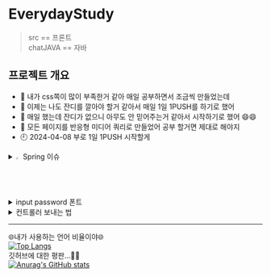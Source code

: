 # EverydayStudy
> src == 프론트 <br>
> chatJAVA == 자바

## 프로젝트 개요
- 👋 내가 css쪽이 많이 부족한거 같아 매일 공부하면서 조금씩 만들었는데 
- 👀 이제는 나도 잔디를 깔아야 할거 같아서 매일 1일 1PUSH를 하기로 했어
- 🌱 매일 했는데 잔디가 없으니 아무도 안 믿어주는거 같아서 시작하기로 했어 😄😄
- 🐣 모든 페이지를 반응형 미디어 쿼리로 만들었어 공부 할거면 제대로 해야지
- 🕘 2024-04-08 부로 1일 1PUSH 시작할게

<details>
<summary>
  <img src="https://raw.githubusercontent.com/Tarikul-Islam-Anik/Animated-Fluent-Emojis/master/Emojis/Hand%20gestures/Eyes.png" alt="Eyes" width="2%" /> Spring 이슈
</summary>
   <br>
  Spring Legacy Project 에서 Spring MVC Project 를 생성하려고 했으나, 구글링을 통해 관련된 해결책을 모두 시도해 보았음에도 불구하고 Templates에서 'Spring MVC Project'를 찾을 수 없었다. 
  DynamicWeb Project 를 이용하여 수동으로 MVC를 생성하여 세팅하였다. 
  <br>
  💪 MVC 생성 과정을 공부하게 되어 자동 생성이 얼마나 좋았는지 뼈저리게 느낀다. 💪
</details>

<details>
<summary>
  input password 폰트
</summary>
   <br>
  input type password를 사용하다보면 숨겨진 패스워드 표시(●)가 안 보이는 경우가 있다. <br>
  이런 문제가 발생하는 이유는 폰트가 (●)문자를 지원하지 않아서이다. <br>
  이 경우는 현재 사용중인 폰트가 해당 문자를 지원하지 않아서 발생하는 것으로 input type이 password인것의 font-family를 변경하면 해결된다. <br>

  input[type=password]{font-family:"굴림";}  <br>
  위와 같은 코드를 사용하면 input type=password 폰트만 굴림으로 바뀌는데 이렇게 변경하면 오류가 해결된다.
</details>

<details>
<summary>
  컨트롤러 보내는 법
</summary>
  <br>
##컨트롤러
  <br>
DispatcherServlet을 생성한 후 url의 요청을 받아서 DispatcherServlet에서 처리한다. <br>
RequestMapping으로 설정할 것들을 Web에 들어가서 밑에 처럼 추가해준다

```
<!-- ===DispatcherServlet 생성===(Controller, ViewResolver, hanlderMapping) -->
<servlet>
  <!-- 이 서블릿 이름대로 (서블릿이름)-servlet.xml 파일을 DispatcherServlet으로 삼음 -->
  <servlet-name>dispatcher</servlet-name>
  <servlet-class>org.springframework.web.servlet.DispatcherServlet</servlet-class>
  <!-- contextLoader가 아래 위치의 설정 파일을 읽어서 이 파일을 DispatcherServlet으로 만든다. -->
  <init-param>
    <param-name>contextConfigLocation</param-name>
    <param-value>/WEB-INF/config/dispatcher-servlet.xml</param-value>
  </init-param>
</servlet>

<servlet-name>dispatcher</servlet-name>
  <url-pattern>*.do</url-pattern>
  <url-pattern>*.te</url-pattern>
  <url-pattern>*.ml</url-pattern>
  <url-pattern>*.di</url-pattern>
</servlet-mapping>   
```

## 서블릿
view의 경로, 확장자를 정해주는 부분 : DispatcherServlet이 이 경로를 따라서 컨트롤러가 날린 뷰의 이름에 해당하는 뷰가 있는지 찾아봄. <br>
 model에 대한 패키지명을 추가해주어야 한다 추가하지 않으면 못 찾는다
 
```
<!-- ViewResolver 생성 -->
<bean class="org.springframework.web.servlet.view.InternalResourceViewResolver">
  <property name="prefix" value="/WEB-INF/views/"/>
  <property name="suffix" value=".jsp"/>
</bean>

<!-- model에 대한 패키지명을 추가해준다 -->
<context:component-scan base-package="com.matcha.mvc" />
```
</details>




<hr>

🌐내가 사용하는 언어 비율이야🌐 
<br>
[![Top Langs](https://github-readme-stats.vercel.app/api/top-langs/?username=imdo714)](https://github.com/anuraghazra/github-readme-stats)
<br>
깃허브에 대한 평판...🤧🤧
<br>
[![Anurag's GitHub stats](https://github-readme-stats.vercel.app/api?username=imdo714)](https://github.com/anuraghazra/github-readme-stats)

